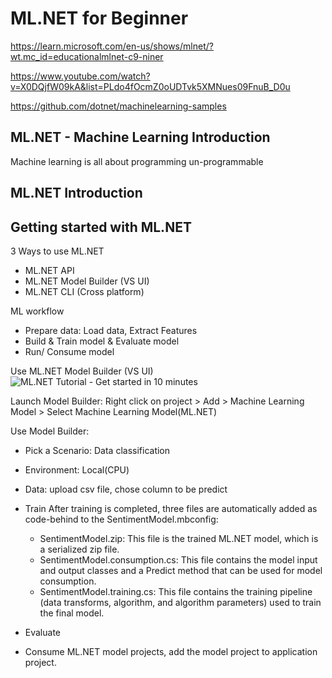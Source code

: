 # ML.NET for Beginner
https://learn.microsoft.com/en-us/shows/mlnet/?wt.mc_id=educationalmlnet-c9-niner

https://www.youtube.com/watch?v=X0DQjfW09kA&list=PLdo4fOcmZ0oUDTvk5XMNues09FnuB_D0u

https://github.com/dotnet/machinelearning-samples



## ML.NET - Machine Learning Introduction
Machine learning is all about programming un-programmable

## ML.NET Introduction

## Getting started with ML.NET

3 Ways to use ML.NET
- ML.NET API
- ML.NET Model Builder (VS UI)
- ML.NET CLI (Cross platform)

ML workflow
- Prepare data: Load data, Extract Features
- Build & Train model & Evaluate model
- Run/ Consume model
  
Use ML.NET Model Builder (VS UI)
![ML.NET Tutorial - Get started in 10 minutes](https://dotnet.microsoft.com/en-us/learn/ml-dotnet/get-started-tutorial/intro)

Launch Model Builder:
    Right click on project > Add > Machine Learning Model > Select Machine Learning Model(ML.NET)

Use Model Builder:
- Pick a Scenario: Data classification
- Environment: Local(CPU)
- Data: upload csv file, chose column to be predict
- Train
After training is completed, three files are automatically added as code-behind to the SentimentModel.mbconfig:
  - SentimentModel.zip: This file is the trained ML.NET model, which is a serialized zip file.
  - SentimentModel.consumption.cs: This file contains the model input and output classes and a Predict method that can be used for model consumption.
  - SentimentModel.training.cs: This file contains the training pipeline (data transforms, algorithm, and algorithm parameters) used to train the final model.

- Evaluate

- Consume ML.NET model projects, add the model project to application project.
  
